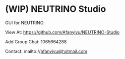 # (WIP) NEUTRINO Studio

GUI for NEUTRINO.

View At: https://github.com/Afanyiyu/NEUTRINO-Studio

Add Group Chat: 1065664288

Contact: mailto://afanyiyu@hotmail.com
